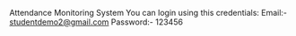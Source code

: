 Attendance Monitoring System
You can login using this credentials:
Email:- studentdemo2@gmail.com 
Password:- 123456
